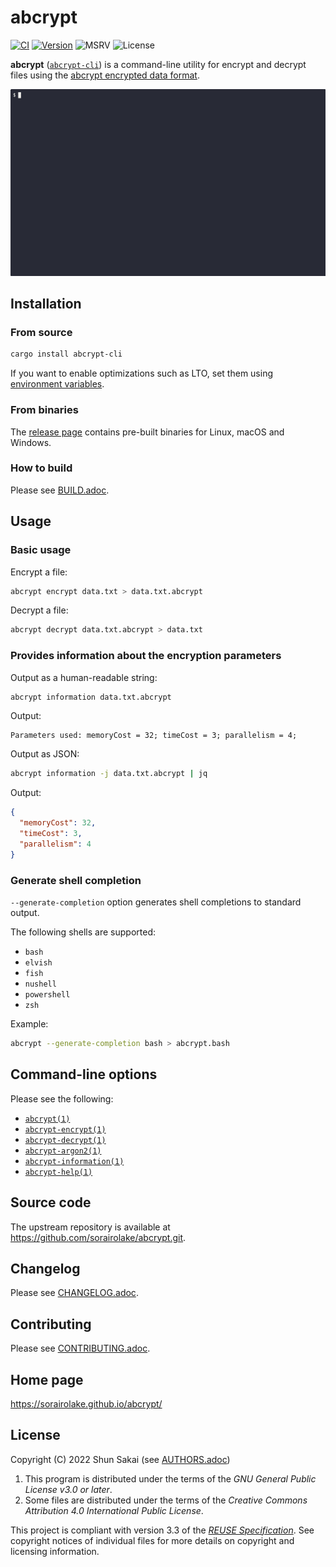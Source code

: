 <!--
SPDX-FileCopyrightText: 2022 Shun Sakai

SPDX-License-Identifier: GPL-3.0-or-later
-->

# abcrypt

[![CI][ci-badge]][ci-url]
[![Version][version-badge]][version-url]
![MSRV][msrv-badge]
![License][license-badge]

**abcrypt** ([`abcrypt-cli`][version-url]) is a command-line utility for
encrypt and decrypt files using the [abcrypt encrypted data format].

![Demo animation](assets/demo.gif)

## Installation

### From source

```sh
cargo install abcrypt-cli
```

If you want to enable optimizations such as LTO, set them using
[environment variables].

### From binaries

The [release page] contains pre-built binaries for Linux, macOS and Windows.

### How to build

Please see [BUILD.adoc].

## Usage

### Basic usage

Encrypt a file:

```sh
abcrypt encrypt data.txt > data.txt.abcrypt
```

Decrypt a file:

```sh
abcrypt decrypt data.txt.abcrypt > data.txt
```

### Provides information about the encryption parameters

Output as a human-readable string:

```sh
abcrypt information data.txt.abcrypt
```

Output:

```text
Parameters used: memoryCost = 32; timeCost = 3; parallelism = 4;
```

Output as JSON:

```sh
abcrypt information -j data.txt.abcrypt | jq
```

Output:

```json
{
  "memoryCost": 32,
  "timeCost": 3,
  "parallelism": 4
}
```

### Generate shell completion

`--generate-completion` option generates shell completions to standard output.

The following shells are supported:

- `bash`
- `elvish`
- `fish`
- `nushell`
- `powershell`
- `zsh`

Example:

```sh
abcrypt --generate-completion bash > abcrypt.bash
```

## Command-line options

Please see the following:

- [`abcrypt(1)`]
- [`abcrypt-encrypt(1)`]
- [`abcrypt-decrypt(1)`]
- [`abcrypt-argon2(1)`]
- [`abcrypt-information(1)`]
- [`abcrypt-help(1)`]

## Source code

The upstream repository is available at
<https://github.com/sorairolake/abcrypt.git>.

## Changelog

Please see [CHANGELOG.adoc].

## Contributing

Please see [CONTRIBUTING.adoc].

## Home page

<https://sorairolake.github.io/abcrypt/>

## License

Copyright (C) 2022 Shun Sakai (see [AUTHORS.adoc])

1.  This program is distributed under the terms of the _GNU General Public
    License v3.0 or later_.
2.  Some files are distributed under the terms of the _Creative Commons
    Attribution 4.0 International Public License_.

This project is compliant with version 3.3 of the [_REUSE Specification_]. See
copyright notices of individual files for more details on copyright and
licensing information.

[ci-badge]: https://img.shields.io/github/actions/workflow/status/sorairolake/abcrypt/CI.yaml?branch=develop&style=for-the-badge&logo=github&label=CI
[ci-url]: https://github.com/sorairolake/abcrypt/actions?query=branch%3Adevelop+workflow%3ACI++
[version-badge]: https://img.shields.io/crates/v/abcrypt-cli?style=for-the-badge&logo=rust
[version-url]: https://crates.io/crates/abcrypt-cli
[msrv-badge]: https://img.shields.io/crates/msrv/abcrypt-cli?style=for-the-badge&logo=rust
[license-badge]: https://img.shields.io/crates/l/abcrypt-cli?style=for-the-badge
[abcrypt encrypted data format]: ../../docs/spec/FORMAT.adoc
[environment variables]: https://doc.rust-lang.org/cargo/reference/environment-variables.html#configuration-environment-variables
[release page]: https://github.com/sorairolake/abcrypt/releases
[BUILD.adoc]: BUILD.adoc
[`abcrypt(1)`]: https://sorairolake.github.io/abcrypt/book/cli/man/man1/abcrypt.1.html
[`abcrypt-encrypt(1)`]: https://sorairolake.github.io/abcrypt/book/cli/man/man1/abcrypt-encrypt.1.html
[`abcrypt-decrypt(1)`]: https://sorairolake.github.io/abcrypt/book/cli/man/man1/abcrypt-decrypt.1.html
[`abcrypt-argon2(1)`]: https://sorairolake.github.io/abcrypt/book/cli/man/man1/abcrypt-argon2.1.html
[`abcrypt-information(1)`]: https://sorairolake.github.io/abcrypt/book/cli/man/man1/abcrypt-information.1.html
[`abcrypt-help(1)`]: https://sorairolake.github.io/abcrypt/book/cli/man/man1/abcrypt-help.1.html
[CHANGELOG.adoc]: CHANGELOG.adoc
[CONTRIBUTING.adoc]: ../../CONTRIBUTING.adoc
[AUTHORS.adoc]: ../../AUTHORS.adoc
[_REUSE Specification_]: https://reuse.software/spec-3.3/
